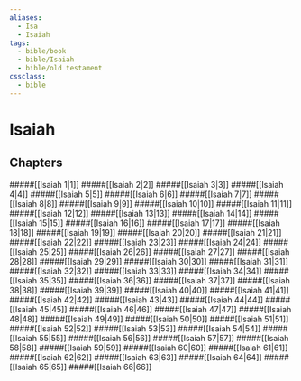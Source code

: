 ```yaml
---
aliases:
  - Isa
  - Isaiah
tags:
  - bible/book
  - bible/Isaiah
  - bible/old testament
cssclass:
  - bible
---
```


# Isaiah

## Chapters

#####[[Isaiah 1|1]]
#####[[Isaiah 2|2]]
#####[[Isaiah 3|3]]
#####[[Isaiah 4|4]]
#####[[Isaiah 5|5]]
#####[[Isaiah 6|6]]
#####[[Isaiah 7|7]]
#####[[Isaiah 8|8]]
#####[[Isaiah 9|9]]
#####[[Isaiah 10|10]]
#####[[Isaiah 11|11]]
#####[[Isaiah 12|12]]
#####[[Isaiah 13|13]]
#####[[Isaiah 14|14]]
#####[[Isaiah 15|15]]
#####[[Isaiah 16|16]]
#####[[Isaiah 17|17]]
#####[[Isaiah 18|18]]
#####[[Isaiah 19|19]]
#####[[Isaiah 20|20]]
#####[[Isaiah 21|21]]
#####[[Isaiah 22|22]]
#####[[Isaiah 23|23]]
#####[[Isaiah 24|24]]
#####[[Isaiah 25|25]]
#####[[Isaiah 26|26]]
#####[[Isaiah 27|27]]
#####[[Isaiah 28|28]]
#####[[Isaiah 29|29]]
#####[[Isaiah 30|30]]
#####[[Isaiah 31|31]]
#####[[Isaiah 32|32]]
#####[[Isaiah 33|33]]
#####[[Isaiah 34|34]]
#####[[Isaiah 35|35]]
#####[[Isaiah 36|36]]
#####[[Isaiah 37|37]]
#####[[Isaiah 38|38]]
#####[[Isaiah 39|39]]
#####[[Isaiah 40|40]]
#####[[Isaiah 41|41]]
#####[[Isaiah 42|42]]
#####[[Isaiah 43|43]]
#####[[Isaiah 44|44]]
#####[[Isaiah 45|45]]
#####[[Isaiah 46|46]]
#####[[Isaiah 47|47]]
#####[[Isaiah 48|48]]
#####[[Isaiah 49|49]]
#####[[Isaiah 50|50]]
#####[[Isaiah 51|51]]
#####[[Isaiah 52|52]]
#####[[Isaiah 53|53]]
#####[[Isaiah 54|54]]
#####[[Isaiah 55|55]]
#####[[Isaiah 56|56]]
#####[[Isaiah 57|57]]
#####[[Isaiah 58|58]]
#####[[Isaiah 59|59]]
#####[[Isaiah 60|60]]
#####[[Isaiah 61|61]]
#####[[Isaiah 62|62]]
#####[[Isaiah 63|63]]
#####[[Isaiah 64|64]]
#####[[Isaiah 65|65]]
#####[[Isaiah 66|66]]
